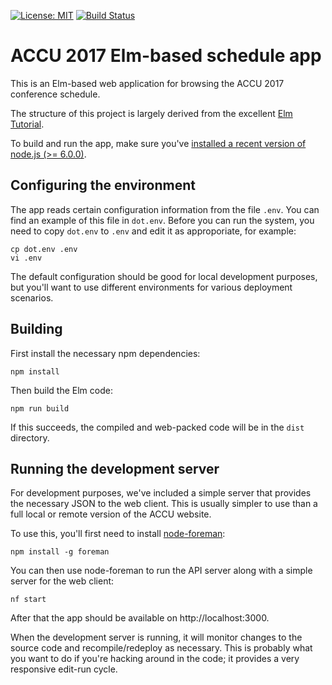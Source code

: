 [![License: MIT](https://img.shields.io/badge/License-MIT-yellow.svg)](https://opensource.org/licenses/MIT)
[![Build Status](https://travis-ci.org/abingham/accu-2017-elm-app.svg?branch=master)](https://travis-ci.org/abingham/accu-2017-elm-app)

# ACCU 2017 Elm-based schedule app

This is an Elm-based web application for browsing the ACCU 2017 conference
schedule.

The structure of this project is largely derived from the
excellent [Elm Tutorial](https://www.elm-tutorial.org/).

To build and run the app, make sure
you've
[installed a recent version of node.js (>= 6.0.0)](https://docs.npmjs.com/getting-started/installing-node).

## Configuring the environment

The app reads certain configuration information from the file `.env`. You can
find an example of this file in `dot.env`. Before you can run the system, you
need to copy `dot.env` to `.env` and edit it as approporiate, for example:

```
cp dot.env .env
vi .env
```

The default configuration should be good for local development purposes, but
you'll want to use different environments for various deployment scenarios.

## Building

First install the necessary npm dependencies:
```
npm install
```

Then build the Elm code:
```
npm run build
```

If this succeeds, the compiled and web-packed code will be in the `dist`
directory.

## Running the development server

For development purposes, we've included a simple server that provides the
necessary JSON to the web client. This is usually simpler to use than a full
local or remote version of the ACCU website.

To use this, you'll first need to
install [node-foreman](https://github.com/strongloop/node-foreman):

```
npm install -g foreman
```

You can then use node-foreman to run the API server along with a simple server
for the web client:

``` nf start ```

After that the app should be available on http://localhost:3000.

When the development server is running, it will monitor changes to the source
code and recompile/redeploy as necessary. This is probably what you want to do
if you're hacking around in the code; it provides a very responsive edit-run
cycle.
